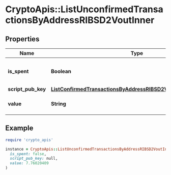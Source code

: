 # CryptoApis::ListUnconfirmedTransactionsByAddressRIBSD2VoutInner

## Properties

| Name | Type | Description | Notes |
| ---- | ---- | ----------- | ----- |
| **is_spent** | **Boolean** | Defines whether the output is spent or not. |  |
| **script_pub_key** | [**ListConfirmedTransactionsByAddressRIBSD2VoutInnerScriptPubKey**](ListConfirmedTransactionsByAddressRIBSD2VoutInnerScriptPubKey.md) |  |  |
| **value** | **String** | String representation of the amount |  |

## Example

```ruby
require 'crypto_apis'

instance = CryptoApis::ListUnconfirmedTransactionsByAddressRIBSD2VoutInner.new(
  is_spent: false,
  script_pub_key: null,
  value: 7.76020409
)
```

